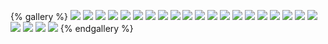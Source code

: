 {% gallery %}
![](https://wx4.sinaimg.cn/large/007DPW5tly1ggh5ij6korj30i20a6ac1.jpg)
![](https://wx3.sinaimg.cn/large/007DPW5tly1ggh5ij46tuj30u01t0n15.jpg)
![](https://wx1.sinaimg.cn/large/007DPW5tly1ggh5ij6ccdj30u01t0798.jpg)
![](https://wx4.sinaimg.cn/large/007DPW5tly1ggh5ij2k9aj30u01t0jvh.jpg)
![](https://wx3.sinaimg.cn/large/007DPW5tly1ggh5ij2qiaj30u01t0778.jpg)
![](https://wx1.sinaimg.cn/large/007DPW5tly1ggh5ij3gsqj30u01t0n0a.jpg)
![](https://wx1.sinaimg.cn/large/007DPW5tly1ggh5ijexunj30u01t0ado.jpg)
![](https://wx2.sinaimg.cn/large/007DPW5tly1ggh5ijno05j30u01t017w.jpg)
![](https://wx4.sinaimg.cn/large/007DPW5tly1ggh5ijlcekj30u01t014s.jpg)
![](http://m.qpic.cn/psc?/V51YP3cQ2bNLyv1lNkGr4bDahQ3AuFl7/ruAMsa53pVQWN7FLK88i5r02fNqqxvebQ.*Vjy3iHE9bfSDoxd7kwu.h8ROLBYREReePfrfWtTxYoWuhc1P4ZP9S00mcHP0HRGPtIj4Csr8!/b&bo=sAr1BbAK9QUDCSw!&rf=viewer_4)
![](http://m.qpic.cn/psc?/V51YP3cQ2bNLyv1lNkGr4bDahQ3AuFl7/ruAMsa53pVQWN7FLK88i5sNqnPkq6tGHdtf8Bw8FmYyufTASsjqpV7xGcdjs8W6sQXsRPs36PJzxYV1yNALvDgAqL1TYLobkfA2L9TVsE*k!/b&bo=gAc4BIAHOAQDCSw!&rf=viewer_4)
![](http://m.qpic.cn/psc?/V51YP3cQ2bNLyv1lNkGr4bDahQ3AuFl7/45NBuzDIW489QBoVep5mcWFOF6lUJokvRJkCV*5DlJxK4LTNPBAaFcuk8nF6xKBSUGKKRvqLEV4ZUHyjMuu6q1iLCH.3mJibjtdk8Zjwt6U!/b&bo=AAgABQAIAAUBGT4!&rf=viewer_4)
![](http://m.qpic.cn/psc?/V51YP3cQ2bNLyv1lNkGr4bDahQ3AuFl7/45NBuzDIW489QBoVep5mcWFOF6lUJokvRJkCV*5DlJxDozkJ3kqI63b2VH27oJsaMFpFkPWQfCw*JNUM9oQub21suZ1OekuFBcocxMFC86w!/b&bo=0AcbBdAHGwUDiaw!&rf=viewer_4)
![](http://m.qpic.cn/psc?/V51YP3cQ2bNLyv1lNkGr4bDahQ3AuFl7/45NBuzDIW489QBoVep5mcel9MTrtqZhmzIuYQ*FDgGEpjseXjzMHdmLldK4*Lc8JPS.1PNsg.eaypk3TdBQW5I4w2A5z0vAH19nJTMSGcpE!/b&bo=AAqgBQAKoAUBSW4!&rf=viewer_4)
![](http://m.qpic.cn/psc?/V51YP3cQ2bNLyv1lNkGr4bDahQ3AuFl7/45NBuzDIW489QBoVep5mcbAPq14MHjtaVY6DgXCepLYXjhf2xO2o9bjxCrQu5cB*zBtsrCPlnG4cUDE*TobYYswBQy9MLdTtZO3JBYxNEq4!/b&bo=gAc4BIAHOAQBKQ4!&rf=viewer_4)
![](http://m.qpic.cn/psc?/V51YP3cQ2bNLyv1lNkGr4bDahQ3AuFl7/45NBuzDIW489QBoVep5mcTHtwS6fRoKDgkmTwddFa5RrYyVITAItRmfw8su2ukMRuuFPmEsxeqIG808aVQcOq4D4MyVmM9RatV97J5IL7AQ!/b&bo=CAdABnAIgAcBKbg!&rf=viewer_4)
![](http://m.qpic.cn/psc?/V51YP3cQ2bNLyv1lNkGr4bDahQ3AuFl7/45NBuzDIW489QBoVep5mcTHtwS6fRoKDgkmTwddFa5SaAJcNIxIEDZrOL4nAgDBzYb1ajSt5MYYjALWbm3NveI9YRPIwyeEd66somHMjfhA!/b&bo=sAoFBrAKBQYDmbw!&rf=viewer_4)
![](http://m.qpic.cn/psc?/V51YP3cQ2bNLyv1lNkGr4bDahQ3AuFl7/45NBuzDIW489QBoVep5mcTHtwS6fRoKDgkmTwddFa5TPhWNcD6nYhz4I0mnn5ixrsi*HiSdHQSBNYqWl*WGhA4OR9p*3xmaJGo3HvkWmxAU!/b&bo=sAoABrAKAAYDiaw!&rf=viewer_4)
![](http://m.qpic.cn/psc?/V51YP3cQ2bNLyv1lNkGr4bDahQ3AuFl7/45NBuzDIW489QBoVep5mcTHtwS6fRoKDgkmTwddFa5Q4eue*WBmz3sXKaPDnLJceLNhn9bfMCmW1A4A4r8YrPdDuBnErDkJ6ygTScPVY1EU!/b&bo=sAoFBrAKBQYDmbw!&rf=viewer_4)
![](http://m.qpic.cn/psc?/V51YP3cQ2bNLyv1lNkGr4bDahQ3AuFl7/45NBuzDIW489QBoVep5mcTltHC2EQSmAYo8PQff4V77yyAVfs7fGMvqNHkTZMlANv38wLIbbnKShxfoKLlyOP09Uq8y4T3GXfamC5lA3kpw!/b&bo=rwoDBq8KAwYDiaw!&rf=viewer_4)
![](http://m.qpic.cn/psc?/V51YP3cQ2bNLyv1lNkGr4bDahQ3AuFl7/45NBuzDIW489QBoVep5mcdN68YuI7LkwGL2G9YCr7Br3Kh2PtRmEaVWdA.VxJOOATZvtDDJA1f3wL2930jVjSZBn4T9JhfebFbyrPw3CzKA!/b&bo=rwoDBq8KAwYDiaw!&rf=viewer_4)
![](http://m.qpic.cn/psc?/V51YP3cQ2bNLyv1lNkGr4bDahQ3AuFl7/45NBuzDIW489QBoVep5mcdN68YuI7LkwGL2G9YCr7BoRWrFfhtegW5L79eazzt1gtwT57Z5tpdPgA9u453JeEeRvdO1zAQvpWToAvpo*l*M!/b&bo=sAoCBrAKAgYDmbw!&rf=viewer_4)
![](http://m.qpic.cn/psc?/V51YP3cQ2bNLyv1lNkGr4bDahQ3AuFl7/45NBuzDIW489QBoVep5mcdN68YuI7LkwGL2G9YCr7Bo.qVWpY7v2TpDaI13TwFYGP3lgoFwYxNFq14XUs6ZKNODF*YrMafQWVhsI2i3S4XE!/b&bo=rwoDBq8KAwYDiaw!&rf=viewer_4)
![](http://m.qpic.cn/psc?/V51YP3cQ2bNLyv1lNkGr4bDahQ3AuFl7/45NBuzDIW489QBoVep5mcZj8PeopHNyUinOzBUy60k*4zjPSPtvdUWw0.IsTTthpzOirgICWOkRW8fdtWiqVN09iiJU2oKCNGT3t3y04P4g!/b&bo=kAtABhESxAkBOQ0!&rf=viewer_4)
{% endgallery %}



